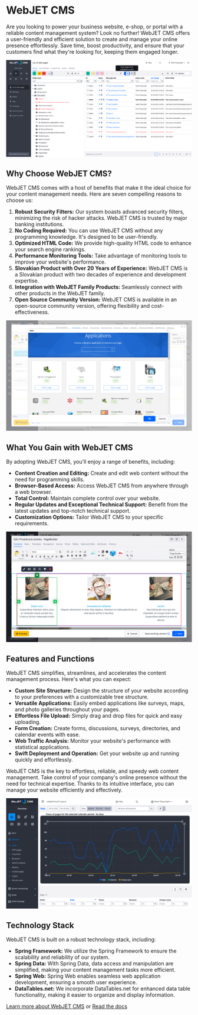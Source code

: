 # WebJET CMS

Are you looking to power your business website, e-shop, or portal with a reliable content management system? Look no further! WebJET CMS offers a user-friendly and efficient solution to create and manage your online presence effortlessly. Save time, boost productivity, and ensure that your customers find what they're looking for, keeping them engaged longer.

![](docs/en/redactor/webpages/recursive-list.png)

## Why Choose WebJET CMS?

WebJET CMS comes with a host of benefits that make it the ideal choice for your content management needs. Here are seven compelling reasons to choose us:

1. **Robust Security Filters:** Our system boasts advanced security filters, minimizing the risk of hacker attacks. WebJET CMS is trusted by major banking institutions.
2. **No Coding Required:** You can use WebJET CMS without any programming knowledge. It's designed to be user-friendly.
3. **Optimized HTML Code:** We provide high-quality HTML code to enhance your search engine rankings.
4. **Performance Monitoring Tools:** Take advantage of monitoring tools to improve your website's performance.
5. **Slovakian Product with Over 20 Years of Experience:** WebJET CMS is a Slovakian product with two decades of experience and development expertise.
6. **Integration with WebJET Family Products:** Seamlessly connect with other products in the WebJET family.
7. **Open Source Community Version:** WebJET CMS is available in an open-source community version, offering flexibility and cost-effectiveness.

![](docs/en/custom-apps/appstore/appstore.png)

## What You Gain with WebJET CMS

By adopting WebJET CMS, you'll enjoy a range of benefits, including:

- **Content Creation and Editing:** Create and edit web content without the need for programming skills.
- **Browser-Based Access:** Access WebJET CMS from anywhere through a web browser.
- **Total Control:** Maintain complete control over your website.
- **Regular Updates and Exceptional Technical Support:** Benefit from the latest updates and top-notch technical support.
- **Customization Options:** Tailor WebJET CMS to your specific requirements.

![](docs/en/redactor/webpages/pagebuilder.png)

## Features and Functions

WebJET CMS simplifies, streamlines, and accelerates the content management process. Here's what you can expect:

- **Custom Site Structure:** Design the structure of your website according to your preferences with a customizable tree structure.
- **Versatile Applications:** Easily embed applications like surveys, maps, and photo galleries throughout your pages.
- **Effortless File Upload:** Simply drag and drop files for quick and easy uploading.
- **Form Creation:** Create forms, discussions, surveys, directories, and calendar events with ease.
- **Web Traffic Analysis:** Monitor your website's performance with statistical applications.
- **Swift Deployment and Operation:** Get your website up and running quickly and effortlessly.

WebJET CMS is the key to effortless, reliable, and speedy web content management. Take control of your company's online presence without the need for technical expertise. Thanks to its intuitive interface, you can manage your website efficiently and effectively.

![](docs/en/redactor/apps/stat/stats-page.png)

## Technology Stack

WebJET CMS is built on a robust technology stack, including:

- **Spring Framework:** We utilize the Spring Framework to ensure the scalability and reliability of our system.
- **Spring Data:** With Spring Data, data access and manipulation are simplified, making your content management tasks more efficient.
- **Spring Web:** Spring Web enables seamless web application development, ensuring a smooth user experience.
- **DataTables.net:** We incorporate DataTables.net for enhanced data table functionality, making it easier to organize and display information.

[Learn more about WebJET CMS](https://www.webjetcms.com) or [Read the docs](https://docs.webjetcms.sk/)
